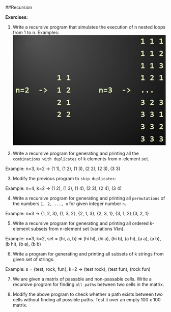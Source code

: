 ##Recursion

**Exercises:**

01. Write a recursive program that simulates the execution of n nested loops from 1 to n. Examples:
 ![](https://raw.githubusercontent.com/BorislavIvanov/Telerik_Academy/master/Resources/Exercise%20images/Recursion%20-%20Exercise%201.JPG)

02. Write a recursive program for generating and printing all the ``combinations with duplicates`` of k elements from n-element set. 
 
 Example: n=3, k=2 -> (1 1), (1 2), (1 3), (2 2), (2 3), (3 3)

03. Modify the previous program to ``skip duplicates``:
 
 Example: n=4, k=2 -> (1 2), (1 3), (1 4), (2 3), (2 4), (3 4)

04. Write a recursive program for generating and printing all ``permutations`` of the numbers ``1, 2, ..., n`` for given integer number ``n``. 
 
 Example: n=3 -> {1, 2, 3}, {1, 3, 2}, {2, 1, 3}, {2, 3, 1}, {3, 1, 2},{3, 2, 1}

05. Write a recursive program for generating and printing all ordered k-element subsets from n-element set (variations Vkn).
 
 Example: n=3, k=2, set = {hi, a, b} => (hi hi), (hi a), (hi b), (a hi), (a a), (a b), (b hi), (b a), (b b)

06. Write a program for generating and printing all subsets of k strings from given set of strings.
 
 Example: s = {test, rock, fun}, k=2 -> (test rock),  (test fun),  (rock fun)

07. We are given a matrix of passable and non-passable cells. Write a recursive program for finding ``all paths`` between two cells in the matrix.

08. Modify the above program to check whether a path exists between two cells without finding all possible paths. Test it over an empty 100 x 100 matrix.
